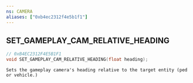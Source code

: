 ```yaml
---
ns: CAMERA
aliases: ["0xb4ec2312f4e5b1f1"]
---
```

## SET_GAMEPLAY_CAM_RELATIVE_HEADING

```c
// 0xB4EC2312F4E5B1F1
void SET_GAMEPLAY_CAM_RELATIVE_HEADING(float heading);
```

```
Sets the gameplay camera's heading relative to the target entity (ped or vehicle.)
```
